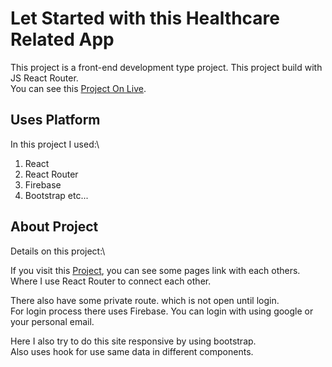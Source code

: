 # Let Started with this Healthcare Related App

This project is a front-end development type project. This project build with JS React Router.\
You can see this [Project On Live](https://github.com/facebook/create-react-app).

## Uses Platform

In this project I used:\
1. React
2. React Router
3. Firebase
4. Bootstrap etc...

## About Project

Details on this project:\

If you visit this [Project](), you can see some pages link with each others.\
Where I use React Router to connect each other.

There also have some private route. which is not open until login.\
For login process there uses Firebase. You can login with using google or your personal email.

Here I also try to do this site responsive by using bootstrap.\
Also uses hook for use same data in different components.
